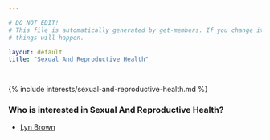 ```yaml
---

# DO NOT EDIT!
# This file is automatically generated by get-members. If you change it, bad
# things will happen.

layout: default
title: "Sexual And Reproductive Health"

---
```


{% include interests/sexual-and-reproductive-health.md %}

### Who is interested in Sexual And Reproductive Health?


* [Lyn Brown](/members/lyn-brown.html)
